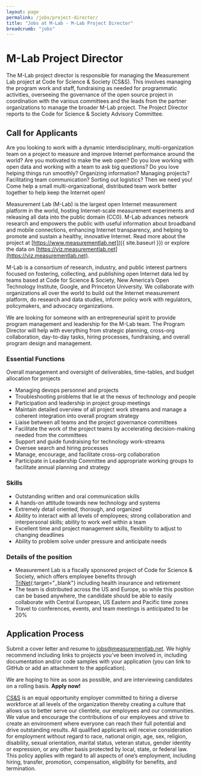 ```yaml
---
layout: page
permalink: /jobs/project-director/
title: "Jobs at M-Lab - M-Lab Project Director"
breadcrumb: "jobs"
---
```


# M-Lab Project Director

The M-Lab project director is responsible for managing the Measurement Lab project at Code for Science & Society (CS&S). This involves managing the program work and staff, fundraising as needed for programmatic activities, overseeing the governance of the open source project in coordination with the various committees and the leads from the partner organizations to manage the broader M-Lab project. The Project Director reports to the Code for Science & Society Advisory Committee.

## Call for Applicants

Are you looking to work with a dynamic interdisciplinary, multi-organization team on a project to measure and improve Internet performance around the world? Are you motivated to make the web open? Do you love working with open data and working with a team to ask big questions? Do you love helping things run smoothly? Organizing information? Managing projects? Facilitating team communication? Sorting out logistics? Then we need you! Come help a small multi-organizational, distributed team work better together to help keep the Internet open!

Measurement Lab (M-Lab) is the largest open Internet measurement platform in the world, hosting Internet-scale measurement experiments and releasing all data into the public domain (CC0). M-Lab advances network research and empowers the public with useful information about broadband and mobile connections, enhancing Internet transparency, and helping to promote and sustain a healthy, innovative Internet. Read more about the project at [https://www.measurementlab.net]({{ site.baseurl }}) or explore the data on [https://viz.measurementlab.net](https://viz.measurementlab.net).

M-Lab is a consortium of research, industry, and public interest partners focused on fostering, collecting, and publishing open Internet data led by teams based at Code for Science & Society, New America’s Open Technology Institute, Google, and Princeton University. We collaborate with organizations all over the world to build out the Internet measurement platform, do research and data studies, inform policy work with regulators, policymakers, and advocacy organizations.

We are looking for someone with an entrepreneurial spirit to provide program management and leadership for the M-Lab team. The Program Director will help with everything from strategic planning, cross-org collaboration, day-to-day tasks, hiring processes, fundraising, and overall program design and management.

### Essential Functions

Overall management and oversight of deliverables, time-tables, and budget allocation for projects

* Managing devops personnel and projects
* Troubleshooting problems that lie at the nexus of technology and people
* Participation and leadership in project group meetings
* Maintain detailed overview of all project work streams and manage a coherent integration into overall program strategy
* Liaise between all teams and the project governance committees
* Facilitate the work of the project teams by accelerating decision-making needed from the committees
* Support and guide fundraising for technology work-streams
* Oversee search and hiring processes
* Manage, encourage, and facilitate cross-org collaboration
* Participate in Leadership Committee and appropriate working groups to facilitate annual planning and strategy

### Skills

* Outstanding written and oral communication skills
* A hands-on attitude towards new technology and systems
* Extremely detail­ oriented, thorough, and organized
* Ability to interact with all levels of employees; strong collaboration and interpersonal skills; ability to work well within a team
* Excellent time and project management skills, flexibility to adjust to changing deadlines
* Ability to problem solve under pressure and anticipate needs

### Details of the position

* Measurement Lab is a fiscally sponsored project of Code for Science & Society, which offers employee benefits through [TriNet](https://www.trinet.com/){:target="_blank"} including health insurance and retirement
* The team is distributed across the US and Europe, so while this position can be based anywhere, the candidate should be able to easily collaborate with Central European, US Eastern and Pacific time zones
* Travel to conferences, events, and team meetings is anticipated to be 20%

## Application Process

Submit a cover letter and resume to [jobs@measurementlab.net](mailto:jobs@measurementlab.net). We highly recommend including links to projects you’ve been involved in, including documentation and/or code samples with your application (you can link to GitHub or add an attachment to the application).

We are hoping to hire as soon as possible, and are interviewing candidates on a rolling basis. **Apply now!**

[CS&S](https://codeforscience.org) is an equal opportunity employer committed to hiring a diverse workforce at all levels of the organization thereby creating a culture that allows us to better serve our clientele, our employees and our communities. We value and encourage the contributions of our employees and strive to create an environment where everyone can reach their full potential and drive outstanding results. All qualified applicants will receive consideration for employment without regard to race, national origin, age, sex, religion, disability, sexual orientation, marital status, veteran status, gender identity or expression, or any other basis protected by local, state, or federal law. This policy applies with regard to all aspects of one’s employment, including hiring, transfer, promotion, compensation, eligibility for benefits, and termination.
